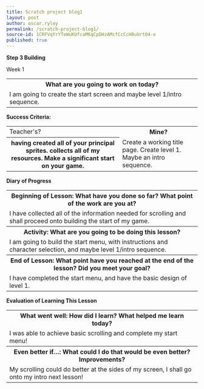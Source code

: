 ```yaml
---
title: Scratch project blog1
layout: post
author: oscar.ryley
permalink: /scratch-project-blog1/
source-id: 1CRFVqYrYTeWuKUfcaM6qCpDHzAMcfCcCcH0uUrtO4-o
published: true
---
```

**Step 3 Building**

Week 1

<table>
  <tr>
    <th>What are you going to work on today?</th>
  </tr>
  <tr>
    <td>I am going to create the start screen and maybe level 1/intro sequence.</td>
  </tr>
</table>


**Success Criteria:**

<table>
  <tr>
    <td>Teacher's?</td>
    <th>Mine?</th>
  </tr>
  <tr>
    <th>having created all of your principal sprites.
collects all of my resources.
Make a significant start on your game.</th>
    <td>Create a working title page.
Create level 1.
Maybe an intro sequence.</td>
  </tr>
</table>


**Diary of Progress**

<table>
  <tr>
    <th>Beginning of Lesson: What have you done so far? What point of the work are you at?</th>
  </tr>
  <tr>
    <td>I have collected all of the information needed for scrolling and shall proceed onto building the start of my game.</td>
  </tr>
  <tr>
    <th>Activity:  What are you going to be doing this lesson? </th>
  </tr>
  <tr>
    <td>I am going to build the start menu, with instructions and character selection, and maybe level 1/intro sequence.</td>
  </tr>
  <tr>
    <th>End of Lesson: What point have you reached at the end of the lesson? Did you meet your goal? </th>
  </tr>
  <tr>
    <td>I have completed the start menu, and have the basic design of level 1.</td>
  </tr>
</table>


**Evaluation of Learning This Lesson**

<table>
  <tr>
    <th>What went well: How did I learn? What helped me learn today? </th>
  </tr>
  <tr>
    <td>I was able to achieve basic scrolling and complete my start menu!</td>
  </tr>
  <tr>
    <th>Even better if…: What could I do that would be even better? Improvements? </th>
  </tr>
  <tr>
    <td>My scrolling could do better at the sides of my screen, I shall go onto my intro next lesson!</td>
  </tr>
</table>


